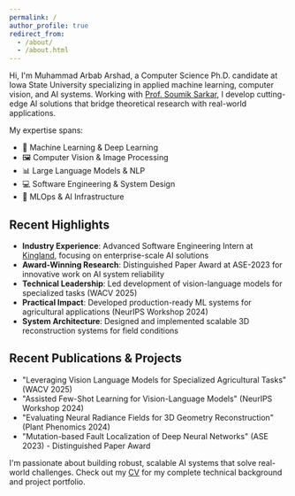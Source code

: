 ```yaml
---
permalink: /
author_profile: true
redirect_from: 
  - /about/
  - /about.html
---
```


Hi, I'm Muhammad Arbab Arshad, a Computer Science Ph.D. candidate at Iowa State University specializing in applied machine learning, computer vision, and AI systems. Working with [Prof. Soumik Sarkar](https://sites.google.com/view/scslab-isu/principal-investigator), I develop cutting-edge AI solutions that bridge theoretical research with real-world applications.

My expertise spans:
- 🤖 Machine Learning & Deep Learning
- 🖼️ Computer Vision & Image Processing
- 📊 Large Language Models & NLP
- 💻 Software Engineering & System Design
- 🔧 MLOps & AI Infrastructure

Recent Highlights
------
- **Industry Experience**: Advanced Software Engineering Intern at [Kingland](https://www.kingland.com/), focusing on enterprise-scale AI solutions
- **Award-Winning Research**: Distinguished Paper Award at ASE-2023 for innovative work on AI system reliability
- **Technical Leadership**: Led development of vision-language models for specialized tasks (WACV 2025)
- **Practical Impact**: Developed production-ready ML systems for agricultural applications (NeurIPS Workshop 2024)
- **System Architecture**: Designed and implemented scalable 3D reconstruction systems for field conditions

Recent Publications & Projects
------
- "Leveraging Vision Language Models for Specialized Agricultural Tasks" (WACV 2025)
- "Assisted Few-Shot Learning for Vision-Language Models" (NeurIPS Workshop 2024)
- "Evaluating Neural Radiance Fields for 3D Geometry Reconstruction" (Plant Phenomics 2024)
- "Mutation-based Fault Localization of Deep Neural Networks" (ASE 2023) - Distinguished Paper Award

I'm passionate about building robust, scalable AI systems that solve real-world challenges. Check out my [CV](https://arbab.dev/files/my-resume.pdf) for my complete technical background and project portfolio.
